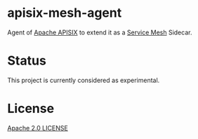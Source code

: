 # apisix-mesh-agent

Agent of [Apache APISIX](http://apisix.apache.org/) to extend it as a [Service
Mesh](https://www.redhat.com/en/topics/microservices/what-is-a-service-mesh) Sidecar.

# Status

This project is currently considered as experimental.

# License

[Apache 2.0 LICENSE](./LICENSE)
